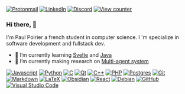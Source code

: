 <a href="mailto:paul.poirier@live.fr@melois.dev"><img alt="Protonmail" src="https://img.shields.io/badge/paul.poirier@live.fr-%23a692ff?style=flat&logo=protonmail&logoColor=white"></a>
<a href="https://www.linkedin.com/in/paul-poirier-612b48264/"><img alt="LinkedIn" src="https://img.shields.io/badge/Paul%20Poirier-%230077B5.svg?style=flat&logo=linkedin&logoColor=white"></a>
<a href="https://discord.com/users/algolbarth"><img alt="Discord" src="https://img.shields.io/badge/algolbarth-%235865F2.svg?style=flat&logo=discord&logoColor=white"></a>
<a href="https://github.com/antonkomarev/github-profile-views-counter"><img alt="View counter" src="https://komarev.com/ghpvc/?username=Algolbarth&color=green"></a>

### Hi there, 👋

I'm Paul Poirier a french student in computer science. I 'm specialize in software development and fullstack dev.

- 🌱 I’m currently learning [Svelte](https://svelte.dev/) and [Java](https://www.java.com/fr/)
- 🔭 I’m currently making research on [Multi-agent system](https://en.wikipedia.org/wiki/Multi-agent_system)

[![Javascript](https://img.shields.io/badge/python-3670A0?style=for-the-badge&logo=javascript&logoColor=ffdd54)]([https://www.python.org/](https://developer.mozilla.org/fr/docs/Web/JavaScript))
[![Python](https://img.shields.io/badge/python-3670A0?style=for-the-badge&logo=python&logoColor=ffdd54)](https://www.python.org/)
[![C](https://img.shields.io/badge/c-%2300599C.svg?style=for-the-badge&logo=c&logoColor=white)](http://www.open-std.org/jtc1/sc22/wg14/)
[![Qt](https://img.shields.io/badge/Qt-%23217346.svg?style=for-the-badge&logo=Qt&logoColor=white)](https://www.qt.io/)
[![C++](https://img.shields.io/badge/c++-%2300599C.svg?style=for-the-badge&logo=c%2B%2B&logoColor=white)](https://isocpp.org/)
[![PHP](https://img.shields.io/badge/php-%23777BB4.svg?style=for-the-badge&logo=php&logoColor=white)](https://www.php.net/)
[![Postgres](https://img.shields.io/badge/postgres-%23316192.svg?style=for-the-badge&logo=postgresql&logoColor=white)](https://www.postgresql.org/)
[![Git](https://img.shields.io/badge/git-%23F05033.svg?style=for-the-badge&logo=git&logoColor=white)](https://git-scm.com/)
[![Markdown](https://img.shields.io/badge/markdown-%23000000.svg?style=for-the-badge&logo=markdown&logoColor=white)](https://daringfireball.net/projects/markdown/)
[![LaTeX](https://img.shields.io/badge/latex-%23008080.svg?style=for-the-badge&logo=latex&logoColor=white)](https://www.latex-project.org/)
[![Obsidian](https://img.shields.io/badge/Obsidian-%23483699.svg?style=for-the-badge&logo=obsidian&logoColor=white)](https://obsidian.md/)
[![React](https://img.shields.io/badge/react-%2320232a.svg?style=for-the-badge&logo=react&logoColor=%2361DAFB)](https://reactjs.org/)
[![Debian](https://img.shields.io/badge/Debian-D70A53?style=for-the-badge&logo=debian&logoColor=white)](https://www.debian.org/)
[![GitHub](https://img.shields.io/badge/github-%23121011.svg?style=for-the-badge&logo=github&logoColor=white)](https://github.com/)
[![Visual Studio Code](https://img.shields.io/badge/Visual%20Studio%20Code-0078d7.svg?style=for-the-badge&logo=visual-studio-code&logoColor=white)](https://code.visualstudio.com/)
